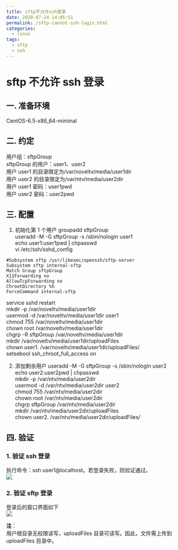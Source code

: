 ```yaml
---
title: sftp不允许ssh登录
date: 2020-07-24 14:05:51
permalink: /sftp-cannot-ssh-login.html
categories:
  - linux
tags:
  - sftp
  - ssh
---
```


# sftp 不允许 ssh 登录

## 一. 准备环境

CentOS-6.5-x86_64-minimal

## 二. 约定

用户组：sftpGroup  
sftpGroup 的用户：user1、user2  
用户 user1 的目录限定为/var/noveltv/media/user1dir  
用户 user2 的目录限定为/var/ntv/media/user2dir  
用户 user1 密码：user1pwd  
用户 user2 密码：user2pwd

## 三. 配置

1. 初始化第 1 个用户
   groupadd sftpGroup  
   useradd -M -G sftpGroup -s /sbin/nologin user1  
   echo user1:user1pwd | chpasswd  
   vi /etc/ssh/sshd_config

```
#Subsystem sftp /usr/libexec/openssh/sftp-server
Subsystem sftp internal-sftp
Match Group sftpGroup
X11Forwarding no
AllowTcpForwarding no
ChrootDirectory %h
ForceCommand internal-sftp
```

service sshd restart  
mkdir -p /var/noveltv/media/user1dir  
usermod -d /var/noveltv/media/user1dir user1  
chmod 755 /var/noveltv/media/user1dir  
chown root /var/noveltv/media/user1dir  
chgrp -R sftpGroup /var/noveltv/media/user1dir  
mkdir /var/noveltv/media/user1dir/uploadFiles  
chown user1. /var/noveltv/media/user1dir/uploadFiles/  
setsebool ssh_chroot_full_access on

2. 添加剩余用户
   useradd -M -G sftpGroup -s /sbin/nologin user2  
   echo user2:user2pwd | chpasswd  
   mkdir -p /var/ntv/media/user2dir  
   usermod -d /var/ntv/media/user2dir user2  
   chmod 755 /var/ntv/media/user2dir  
   chown root /var/ntv/media/user2dir  
   chgrp sftpGroup /var/ntv/media/user2dir  
   mkdir /var/ntv/media/user2dir/uploadFiles  
   chown user2. /var/ntv/media/user2dir/uploadFiles/

## 四. 验证

### 1. 验证 ssh 登录

执行命令：ssh user1@localhost。若登录失败，则验证通过。  
![](https://gitee.com/wangshibiao/blog_picBed2/raw/master/images/20200724141010.png)

### 2. 验证 sftp 登录

登录后的窗口界面如下  
![](https://gitee.com/wangshibiao/blog_picBed2/raw/master/images/20200724141039.png)

**注**：  
用户根目录无权限读写，uploadFiles 目录可读写。因此，文件需上传到 uploadFiles 目录中。
